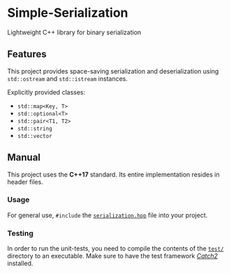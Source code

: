# Simple-Serialization

Lightweight C++ library for binary serialization

## Features

This project provides space-saving serialization and deserialization using `std::ostream` and `std::istream` instances.

Explicitly provided classes:
* `std::map<Key, T>`
* `std::optional<T>`
* `std::pair<T1, T2>`
* `std::string`
* `std::vector`

## Manual

This project uses the **C++17** standard. Its entire implementation resides in header files.

### Usage

For general use, `#include` the [`serialization.hpp`](include/stored-bits/serialization.hpp) file into your project.

### Testing

In order to run the unit-tests, you need to compile the contents of the [`test/`](test/) directory to an executable. Make sure to have the test framework [*Catch2*](https://github.com/catchorg/Catch2) installed.
